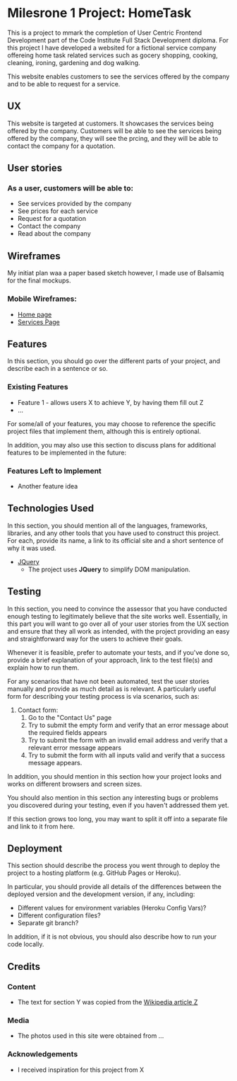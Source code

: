 # Milesrone 1 Project: HomeTask


This is a project to mmark the completion of User Centric Frontend Development part of the Code Institute Full Stack Development diploma. For this project I have developed a websited for a fictional service company offereing home task related services such as gocery shopping, cooking, cleaning, ironing, gardening and dog walking.

This website enables customers to see the services offered by the company and to be able to request for a service.
 
## UX
 
This website is targeted at customers. It showcases the services being offered by the company. Customers will be able to see the services being offered by the company, they will see the prcing, and they will be able to contact the company for a quotation. 

## User stories

### As a user, customers will be able to:

* See services provided by the company
* See prices for each service
* Request for a quotation
* Contact the company
* Read about the company

## Wireframes
My initiat plan waa a paper based sketch however, I made use of Balsamiq for the final mockups.

### Mobile Wireframes:
* [Home page](https://github.com/Tchucks/ms1_HomeTask/blob/master/assets/images/wireframe/Mobile-Home.pdf)
* [Services Page](https://github.com/Tchucks/ms1_HomeTask/blob/master/assets/images/wireframe/Mobile-Home.pdf)

## Features

In this section, you should go over the different parts of your project, and describe each in a sentence or so.
 
### Existing Features
- Feature 1 - allows users X to achieve Y, by having them fill out Z
- ...

For some/all of your features, you may choose to reference the specific project files that implement them, although this is entirely optional.

In addition, you may also use this section to discuss plans for additional features to be implemented in the future:

### Features Left to Implement
- Another feature idea

## Technologies Used

In this section, you should mention all of the languages, frameworks, libraries, and any other tools that you have used to construct this project. For each, provide its name, a link to its official site and a short sentence of why it was used.

- [JQuery](https://jquery.com)
    - The project uses **JQuery** to simplify DOM manipulation.


## Testing

In this section, you need to convince the assessor that you have conducted enough testing to legitimately believe that the site works well. Essentially, in this part you will want to go over all of your user stories from the UX section and ensure that they all work as intended, with the project providing an easy and straightforward way for the users to achieve their goals.

Whenever it is feasible, prefer to automate your tests, and if you've done so, provide a brief explanation of your approach, link to the test file(s) and explain how to run them.

For any scenarios that have not been automated, test the user stories manually and provide as much detail as is relevant. A particularly useful form for describing your testing process is via scenarios, such as:

1. Contact form:
    1. Go to the "Contact Us" page
    2. Try to submit the empty form and verify that an error message about the required fields appears
    3. Try to submit the form with an invalid email address and verify that a relevant error message appears
    4. Try to submit the form with all inputs valid and verify that a success message appears.

In addition, you should mention in this section how your project looks and works on different browsers and screen sizes.

You should also mention in this section any interesting bugs or problems you discovered during your testing, even if you haven't addressed them yet.

If this section grows too long, you may want to split it off into a separate file and link to it from here.

## Deployment

This section should describe the process you went through to deploy the project to a hosting platform (e.g. GitHub Pages or Heroku).

In particular, you should provide all details of the differences between the deployed version and the development version, if any, including:
- Different values for environment variables (Heroku Config Vars)?
- Different configuration files?
- Separate git branch?

In addition, if it is not obvious, you should also describe how to run your code locally.


## Credits

### Content
- The text for section Y was copied from the [Wikipedia article Z](https://en.wikipedia.org/wiki/Z)

### Media
- The photos used in this site were obtained from ...

### Acknowledgements

- I received inspiration for this project from X
